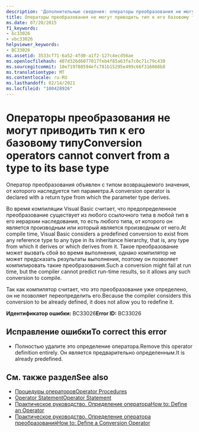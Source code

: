 ```yaml
---
description: 'Дополнительные сведения: операторы преобразования не могут выполнять преобразование из типа в его базовый тип'
title: Операторы преобразования не могут приводить тип к его базовому типу
ms.date: 07/20/2015
f1_keywords:
- bc33026
- vbc33026
helpviewer_keywords:
- BC33026
ms.assetid: 3533cf71-6a52-4fd0-a1f2-127c4ecd56ae
ms.openlocfilehash: 407d326d6077017feb4f85a63fa7c0c71c79c430
ms.sourcegitcommit: 10e719780594efc781b15295e499c66f316068b8
ms.translationtype: MT
ms.contentlocale: ru-RU
ms.lasthandoff: 02/14/2021
ms.locfileid: "100428926"
---
```

# <a name="conversion-operators-cannot-convert-from-a-type-to-its-base-type"></a><span data-ttu-id="7889e-103">Операторы преобразования не могут приводить тип к его базовому типу</span><span class="sxs-lookup"><span data-stu-id="7889e-103">Conversion operators cannot convert from a type to its base type</span></span>

<span data-ttu-id="7889e-104">Оператор преобразования объявлен с типом возвращаемого значения, от которого наследуется тип параметра.</span><span class="sxs-lookup"><span data-stu-id="7889e-104">A conversion operator is declared with a return type from which the parameter type derives.</span></span>  
  
 <span data-ttu-id="7889e-105">Во время компиляции Visual Basic считает, что предопределенное преобразование существует из любого ссылочного типа в любой тип в его иерархии наследования, то есть любого типа, от которого он является производным или который является производным от него.</span><span class="sxs-lookup"><span data-stu-id="7889e-105">At compile time, Visual Basic considers a predefined conversion to exist from any reference type to any type in its inheritance hierarchy, that is, any type from which it derives or which derives from it.</span></span> <span data-ttu-id="7889e-106">Такое преобразование может вызвать сбой во время выполнения, однако компилятор не может предсказать результаты выполнения, поэтому он позволяет компилировать такие преобразования.</span><span class="sxs-lookup"><span data-stu-id="7889e-106">Such a conversion might fail at run time, but the compiler cannot predict run-time results, so it allows any such conversion to compile.</span></span>  
  
 <span data-ttu-id="7889e-107">Так как компилятор считает, что это преобразование уже определено, он не позволяет переопределить его.</span><span class="sxs-lookup"><span data-stu-id="7889e-107">Because the compiler considers this conversion to be already defined, it does not allow you to redefine it.</span></span>  
  
 <span data-ttu-id="7889e-108">**Идентификатор ошибки:** BC33026</span><span class="sxs-lookup"><span data-stu-id="7889e-108">**Error ID:** BC33026</span></span>  
  
## <a name="to-correct-this-error"></a><span data-ttu-id="7889e-109">Исправление ошибки</span><span class="sxs-lookup"><span data-stu-id="7889e-109">To correct this error</span></span>  
  
- <span data-ttu-id="7889e-110">Полностью удалите это определение оператора.</span><span class="sxs-lookup"><span data-stu-id="7889e-110">Remove this operator definition entirely.</span></span> <span data-ttu-id="7889e-111">Он является предварительно определенным.</span><span class="sxs-lookup"><span data-stu-id="7889e-111">It is already predefined.</span></span>  
  
## <a name="see-also"></a><span data-ttu-id="7889e-112">См. также раздел</span><span class="sxs-lookup"><span data-stu-id="7889e-112">See also</span></span>

- [<span data-ttu-id="7889e-113">Процедуры операторов</span><span class="sxs-lookup"><span data-stu-id="7889e-113">Operator Procedures</span></span>](../programming-guide/language-features/procedures/operator-procedures.md)
- [<span data-ttu-id="7889e-114">Operator Statement</span><span class="sxs-lookup"><span data-stu-id="7889e-114">Operator Statement</span></span>](../language-reference/statements/operator-statement.md)
- [<span data-ttu-id="7889e-115">Практическое руководство. Определение оператора</span><span class="sxs-lookup"><span data-stu-id="7889e-115">How to: Define an Operator</span></span>](../programming-guide/language-features/procedures/how-to-define-an-operator.md)
- [<span data-ttu-id="7889e-116">Практическое руководство. Определение оператора преобразования</span><span class="sxs-lookup"><span data-stu-id="7889e-116">How to: Define a Conversion Operator</span></span>](../programming-guide/language-features/procedures/how-to-define-a-conversion-operator.md)

